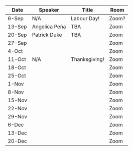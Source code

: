 Date  |  Speaker                                            |  Title                                                                                                |  Room
---------|-----------------------------------------------------|---------------------------------------------------------------------------------------------------------------------|------
6-Sep   |  N/A                                             |  Labour Day!                                                                                            |  Zoom?
13-Sep   | Angelica Peña                                              |  TBA                                                                                           |  Zoom
20-Sep   | Patrick Duke                                              |  TBA                                                                                          |  Zoom
27-Sep   | <!--Speaker  here -->                                             |  <!--Title here-->                                                                                            |  Zoom
4-Oct   | <!--Speaker  here -->                                              |  <!--Title here-->                                                                                            |  Zoom
11-Oct   |  N/A                                              |  Thanksgiving!                                                                                           |  Zoom
18-Oct   |  <!--Speaker  here -->                                            |  <!--Title here-->                                                                                           |  Zoom
25-Oct   |  <!--Speaker  here -->                                             |  <!--Title here-->                                                                                            |  Zoom
1-Nov   |  <!--Speaker  here -->                                              |  <!--Title here-->                                                                                           |  Zoom
8-Nov   |  <!--Speaker  here -->                                             |  <!--Title here-->                                                                                           |  Zoom
15-Nov   |  <!--Speaker  here -->                                             |  <!--Title here-->                                                                                           |  Zoom
22-Nov   |  <!--Speaker  here -->                                             |  <!--Title here-->                                                                                           |  Zoom
29-Nov   |  <!--Speaker  here -->                                            |  <!--Title here-->                                                                                            |  Zoom
6-Dec   |  <!--Speaker  here -->                                             |  <!--Title here-->                                                                                           |  Zoom
13-Dec   |  <!--Speaker  here -->                                             |  <!--Title here-->                                                                                           |  Zoom
20-Dec   |  <!--Speaker  here -->                                              |  <!--Title here-->                                                                                            |  Zoom
